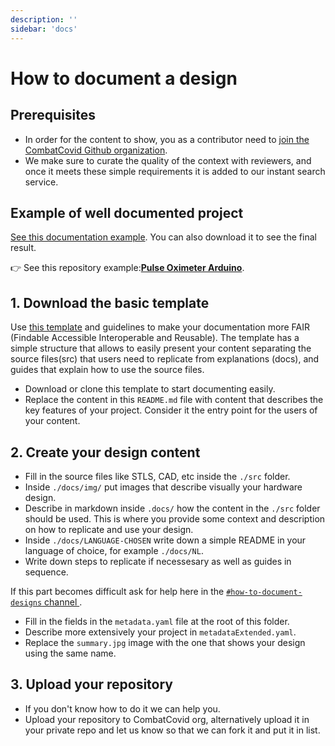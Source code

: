 ```yaml
---
description: ''
sidebar: 'docs'
---
```

# How to document a design
## Prerequisites
- In order for the content to show, you as a contributor need to [join the CombatCovid Github organization](https://github.com/CombatCovid).
- We make sure to curate the quality of the context with reviewers, and once it meets these simple requirements it is added to our instant search service.

## Example of well documented project
[See this documentation example](https://github.com/CombatCovid/mit-emergency-ventilator). You can also download it to see the final result. 

👉 See this repository example:[**Pulse Oximeter Arduino**](https://github.com/CombatCovid/Pulse-Oximeter-Arduino).
## 1. Download the basic template
Use [this template](https://github.com/CombatCovid/doc-template) and guidelines to make your documentation more FAIR (Findable Accessible Interoperable and Reusable). The template has a simple structure that allows to easily present your content separating the source files(src) that users need to replicate from explanations (docs), and guides that explain how to use the source files. 

-  Download or clone this template to start documenting easily.
-  Replace the content in this `README.md` file with content that describes the key features of your project. Consider it the entry point for the users of your content. 

## 2. Create your design content
- Fill in the source files like STLS, CAD, etc inside the `./src` folder.
- Inside `./docs/img/` put images that describe visually your hardware design.
- Describe in markdown inside `.docs/` how the content in the `./src` folder should be used. This is where you provide some context and description on how to replicate and use your design.
- Inside `./docs/LANGUAGE-CHOSEN` write down a simple README in your language of choice, for example `./docs/NL`.
- Write down steps to replicate if necessesary as well as guides in sequence.

If this part becomes difficult ask for help here in the [`#how-to-document-designs` channel ](https://discord.gg/KB3bwpw).

- Fill in the fields in the `metadata.yaml` file at the root of this folder.
- Describe more extensively your project in `metadataExtended.yaml`.
- Replace the `summary.jpg` image with the one that shows your design using the same name.

## 3. Upload your repository
- If you don't know how to do it we can help you.
- Upload your repository to CombatCovid org, alternatively upload it in your private repo and let us know so that we can fork it and put it in list. 
